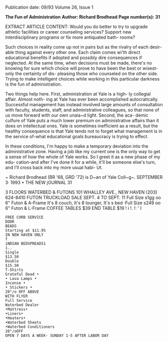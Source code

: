 Publication date: 09/93
Volume 26, Issue 1

**The Fun of Administration**
**Author: Richard Brodhead**
**Page number(s): 31**

EXTRACT ARTICLE CONTENT:
Would you do better to try to upgrade 
athletic facilities or career counseling 
services? Support new interdisciplinary 
programs or fix more antiquated bath-
rooms? 

Such choices in reality come up not 
in pairs but as the rivalry of each desir-
able thing against every other one. Each 
claim comes wi'th direct educational 
benefits if adopted and possibly dire 
consequences if neglected. At the same 
time, when decisions must be made, 
there's no knowing for sure which 
choice will prove to have been the best 
or wisest-only the certainty of dis-
pleasing those who counseled on the 
other side. Trying to make intelligent 
choices while working in this particular 
darkness is the fun of administration. 

Two things help here. 
First, 
administration at Yale is a high-
ly collegial affair. Almost noth-
ing at Yale has ever been accomplished 
autocratically. Successful management 
has instead involved large amounts of 
consultation with faculty, students, 
staff, and administrative colleagues, so 
that none of us move forward with our 
own unaia~d light. Second, the aca-
demic culfure of Yale puts a much 
lower premium on administrative 
affairs than it does on intellectual ones. 
Yale is sometimes inefficient as a result, 
but the healthy consequence is that Yale 
tends not to forget what management is 
in the service of-what educational 
goals bureaucracy is trying to effect. 

In these conditions, I'm happy to 
make a temporary deviation into the 
administrative zone. Having a job like 
my current one is the only way to get a 
sense of how the whole of Yale works. 
So I greet it as a new phase of my edu-
cation-and after I've done it for a 
while, it'll be someone else's turn, and 
I'll cross back into my more usual habi-
Ut. 

~ 
Richard Brodhead (BR '68, GRD '72) 
is D~an of Yale Coll~g~. 
SEPTEMBER 3· 1993 
• 
THE NEW jOURNAL 31 



3 FLOORS WATERBED & FUTONS 
101 WHALLEY AVE., NEW HAVEN 
(203) 624-8410 
FUTON 
TRUCKLOAD SALE 
SEPT. 4 
TO SEPT. 11 
Full Size 
s1gg oo 
6" Futon & A-Frame 
It's 8 couch, It's 8 lounger, It's s bed 
·Full Size 
s249 oo 
6" Futon & L-Frame 
COFFEE TABLES 
$39 
END TABLE 
$19 
! 
i 
!. 
!: 
' 
I 
~~~ 
FREE CURB SERVICE 
DOOR 
BEADS 
Starting at $11.95 
IN NEW HAVEN ONLY 
f
iNDIAN BEDSPREADS1 
1.. 
Single 
$13.50 
Double 
$15.50 
T-Shirts 
Grateful Dead • 
• Lava Lamps • 
Incense • 
• Stickers • 
20°/o OFF ABOVE 
WITH FLYER 
Full Service 
Waterbed Dealer 
•Mattress• 
•Liners• 
•Heaters• 
•Waterbed Sheets 
•Waterbed Conditioners 
20°/oOFF 
OPEN 7 DAYS A WEEK· SUNDAY 1·5 AFTER LABOR DAY